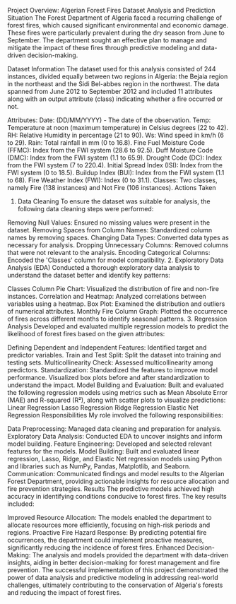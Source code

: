 Project Overview: Algerian Forest Fires Dataset Analysis and Prediction
Situation
The Forest Department of Algeria faced a recurring challenge of forest fires, which caused significant environmental and economic damage. These fires were particularly prevalent during the dry season from June to September. The department sought an effective plan to manage and mitigate the impact of these fires through predictive modeling and data-driven decision-making.

Dataset Information
The dataset used for this analysis consisted of 244 instances, divided equally between two regions in Algeria: the Bejaia region in the northeast and the Sidi Bel-abbes region in the northwest. The data spanned from June 2012 to September 2012 and included 11 attributes along with an output attribute (class) indicating whether a fire occurred or not.

Attributes:
Date: (DD/MM/YYYY) - The date of the observation.
Temp: Temperature at noon (maximum temperature) in Celsius degrees (22 to 42).
RH: Relative Humidity in percentage (21 to 90).
Ws: Wind speed in km/h (6 to 29).
Rain: Total rainfall in mm (0 to 16.8).
Fine Fuel Moisture Code (FFMC): Index from the FWI system (28.6 to 92.5).
Duff Moisture Code (DMC): Index from the FWI system (1.1 to 65.9).
Drought Code (DC): Index from the FWI system (7 to 220.4).
Initial Spread Index (ISI): Index from the FWI system (0 to 18.5).
Buildup Index (BUI): Index from the FWI system (1.1 to 68).
Fire Weather Index (FWI): Index (0 to 31.1).
Classes: Two classes, namely Fire (138 instances) and Not Fire (106 instances).
Actions Taken
1. Data Cleaning
To ensure the dataset was suitable for analysis, the following data cleaning steps were performed:

Removing Null Values: Ensured no missing values were present in the dataset.
Removing Spaces from Column Names: Standardized column names by removing spaces.
Changing Data Types: Converted data types as necessary for analysis.
Dropping Unnecessary Columns: Removed columns that were not relevant to the analysis.
Encoding Categorical Columns: Encoded the 'Classes' column for model compatibility.
2. Exploratory Data Analysis (EDA)
Conducted a thorough exploratory data analysis to understand the dataset better and identify key patterns:

Classes Column Pie Chart: Visualized the distribution of fire and non-fire instances.
Correlation and Heatmap: Analyzed correlations between variables using a heatmap.
Box Plot: Examined the distribution and outliers of numerical attributes.
Monthly Fire Column Graph: Plotted the occurrence of fires across different months to identify seasonal patterns.
3. Regression Analysis
Developed and evaluated multiple regression models to predict the likelihood of forest fires based on the given attributes:

Defining Dependent and Independent Features: Identified target and predictor variables.
Train and Test Split: Split the dataset into training and testing sets.
Multicollinearity Check: Assessed multicollinearity among predictors.
Standardization: Standardized the features to improve model performance. Visualized box plots before and after standardization to understand the impact.
Model Building and Evaluation: Built and evaluated the following regression models using metrics such as Mean Absolute Error (MAE) and R-squared (R²), along with scatter plots to visualize predictions:
Linear Regression
Lasso Regression
Ridge Regression
Elastic Net Regression
Responsibilities
My role involved the following responsibilities:

Data Preprocessing: Managed data cleaning and preparation for analysis.
Exploratory Data Analysis: Conducted EDA to uncover insights and inform model building.
Feature Engineering: Developed and selected relevant features for the models.
Model Building: Built and evaluated linear regression, Lasso, Ridge, and Elastic Net regression models using Python and libraries such as NumPy, Pandas, Matplotlib, and Seaborn.
Communication: Communicated findings and model results to the Algerian Forest Department, providing actionable insights for resource allocation and fire prevention strategies.
Results
The predictive models achieved high accuracy in identifying conditions conducive to forest fires. The key results included:

Improved Resource Allocation: The models enabled the department to allocate resources more efficiently, focusing on high-risk periods and regions.
Proactive Fire Hazard Response: By predicting potential fire occurrences, the department could implement proactive measures, significantly reducing the incidence of forest fires.
Enhanced Decision-Making: The analysis and models provided the department with data-driven insights, aiding in better decision-making for forest management and fire prevention.
The successful implementation of this project demonstrated the power of data analysis and predictive modeling in addressing real-world challenges, ultimately contributing to the conservation of Algeria's forests and reducing the impact of forest fires.
